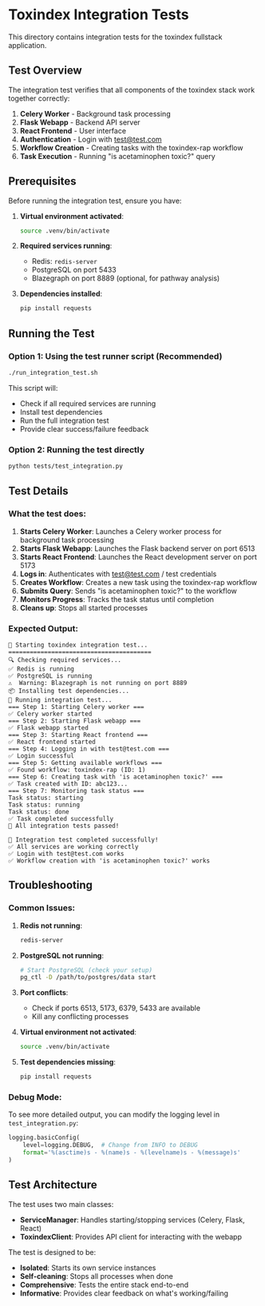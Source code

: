# Toxindex Integration Tests

This directory contains integration tests for the toxindex fullstack application.

## Test Overview

The integration test verifies that all components of the toxindex stack work together correctly:

1. **Celery Worker** - Background task processing
2. **Flask Webapp** - Backend API server
3. **React Frontend** - User interface
4. **Authentication** - Login with test@test.com
5. **Workflow Creation** - Creating tasks with the toxindex-rap workflow
6. **Task Execution** - Running "is acetaminophen toxic?" query

## Prerequisites

Before running the integration test, ensure you have:

1. **Virtual environment activated**:
   ```bash
   source .venv/bin/activate
   ```

2. **Required services running**:
   - Redis: `redis-server`
   - PostgreSQL on port 5433
   - Blazegraph on port 8889 (optional, for pathway analysis)

3. **Dependencies installed**:
   ```bash
   pip install requests
   ```

## Running the Test

### Option 1: Using the test runner script (Recommended)

```bash
./run_integration_test.sh
```

This script will:
- Check if all required services are running
- Install test dependencies
- Run the full integration test
- Provide clear success/failure feedback

### Option 2: Running the test directly

```bash
python tests/test_integration.py
```

## Test Details

### What the test does:

1. **Starts Celery Worker**: Launches a Celery worker process for background task processing
2. **Starts Flask Webapp**: Launches the Flask backend server on port 6513
3. **Starts React Frontend**: Launches the React development server on port 5173
4. **Logs in**: Authenticates with test@test.com / test credentials
5. **Creates Workflow**: Creates a new task using the toxindex-rap workflow
6. **Submits Query**: Sends "is acetaminophen toxic?" to the workflow
7. **Monitors Progress**: Tracks the task status until completion
8. **Cleans up**: Stops all started processes

### Expected Output:

```
🧪 Starting toxindex integration test...
========================================
🔍 Checking required services...
✅ Redis is running
✅ PostgreSQL is running
⚠️  Warning: Blazegraph is not running on port 8889
📦 Installing test dependencies...
🚀 Running integration test...
=== Step 1: Starting Celery worker ===
✅ Celery worker started
=== Step 2: Starting Flask webapp ===
✅ Flask webapp started
=== Step 3: Starting React frontend ===
✅ React frontend started
=== Step 4: Logging in with test@test.com ===
✅ Login successful
=== Step 5: Getting available workflows ===
✅ Found workflow: toxindex-rap (ID: 1)
=== Step 6: Creating task with 'is acetaminophen toxic?' ===
✅ Task created with ID: abc123...
=== Step 7: Monitoring task status ===
Task status: starting
Task status: running
Task status: done
✅ Task completed successfully
🎉 All integration tests passed!

🎉 Integration test completed successfully!
✅ All services are working correctly
✅ Login with test@test.com works
✅ Workflow creation with 'is acetaminophen toxic?' works
```

## Troubleshooting

### Common Issues:

1. **Redis not running**:
   ```bash
   redis-server
   ```

2. **PostgreSQL not running**:
   ```bash
   # Start PostgreSQL (check your setup)
   pg_ctl -D /path/to/postgres/data start
   ```

3. **Port conflicts**:
   - Check if ports 6513, 5173, 6379, 5433 are available
   - Kill any conflicting processes

4. **Virtual environment not activated**:
   ```bash
   source .venv/bin/activate
   ```

5. **Test dependencies missing**:
   ```bash
   pip install requests
   ```

### Debug Mode:

To see more detailed output, you can modify the logging level in `test_integration.py`:

```python
logging.basicConfig(
    level=logging.DEBUG,  # Change from INFO to DEBUG
    format='%(asctime)s - %(name)s - %(levelname)s - %(message)s'
)
```

## Test Architecture

The test uses two main classes:

- **ServiceManager**: Handles starting/stopping services (Celery, Flask, React)
- **ToxindexClient**: Provides API client for interacting with the webapp

The test is designed to be:
- **Isolated**: Starts its own service instances
- **Self-cleaning**: Stops all processes when done
- **Comprehensive**: Tests the entire stack end-to-end
- **Informative**: Provides clear feedback on what's working/failing 